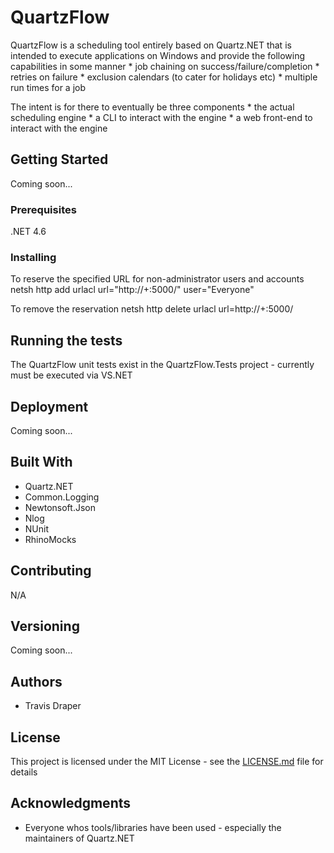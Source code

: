 ﻿# QuartzFlow

QuartzFlow is a scheduling tool entirely based on Quartz.NET that is intended to execute applications on Windows and provide the following capabilities in some manner
	* job chaining on success/failure/completion
	* retries on failure
	* exclusion calendars (to cater for holidays etc)
	* multiple run times for a job

The intent is for there to eventually be three components
	* the actual scheduling engine 
	* a CLI to interact with the engine 
	* a web front-end to interact with the engine

## Getting Started

Coming soon...

### Prerequisites

.NET 4.6

### Installing

To reserve the specified URL for non-administrator users and accounts
netsh http add urlacl url="http://+:5000/" user="Everyone"

To remove the reservation
netsh http delete urlacl url=http://+:5000/





## Running the tests

The QuartzFlow unit tests exist in the QuartzFlow.Tests project - currently must be executed via VS.NET

## Deployment

Coming soon...

## Built With

* Quartz.NET
* Common.Logging
* Newtonsoft.Json
* Nlog
* NUnit
* RhinoMocks

## Contributing

N/A

## Versioning

Coming soon...

## Authors

* Travis Draper

## License

This project is licensed under the MIT License - see the [LICENSE.md](LICENSE.md) file for details

## Acknowledgments

* Everyone whos tools/libraries have been used - especially the maintainers of Quartz.NET